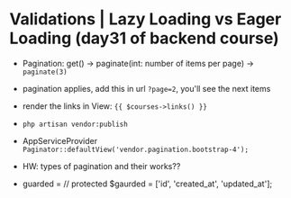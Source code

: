 # Validations | Lazy Loading vs Eager Loading (day31 of backend course)

-   Pagination: get() -> paginate(int: number of items per page) -> `paginate(3)`
-   pagination applies, add this in url `?page=2`, you'll see the next items
-   render the links in View: `{{ $courses->links() }}`

-   `php artisan vendor:publish`
-   AppServiceProvider `Paginator::defaultView('vendor.pagination.bootstrap-4');`

-   HW: types of pagination and their works??

-   guarded = // protected $gaurded = ['id', 'created_at', 'updated_at'];
